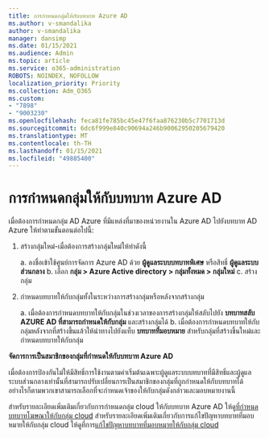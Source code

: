 ```yaml
---
title: การกำหนดกลุ่มให้กับบทบาท Azure AD
ms.author: v-smandalika
author: v-smandalika
manager: dansimp
ms.date: 01/15/2021
ms.audience: Admin
ms.topic: article
ms.service: o365-administration
ROBOTS: NOINDEX, NOFOLLOW
localization_priority: Priority
ms.collection: Adm_O365
ms.custom:
- "7898"
- "9003230"
ms.openlocfilehash: feca81fe785bc45e47f6faa876230b5c7701713d
ms.sourcegitcommit: 6dc6f999e840c90694a246b90062950205679420
ms.translationtype: MT
ms.contentlocale: th-TH
ms.lasthandoff: 01/15/2021
ms.locfileid: "49885400"
---
```

# <a name="assigning-groups-to-azure-ad-role"></a>การกำหนดกลุ่มให้กับบทบาท Azure AD

เมื่อต้องการกำหนดกลุ่ม AD Azure ที่มีแหล่งที่มาของหน่วยงานใน Azure AD ไปยังบทบาท AD Azure ให้ทำตามขั้นตอนต่อไปนี้:

1. สร้างกลุ่มใหม่-เมื่อต้องการสร้างกลุ่มใหม่ให้ทำดังนี้

    a. ลงชื่อเข้าใช้ศูนย์การจัดการ Azure AD ด้วย **ผู้ดูแลระบบบทบาทพิเศษ** หรือสิทธิ์ **ผู้ดูแลระบบส่วนกลาง**
    b. เลือก **กลุ่ม > Azure Active directory > กลุ่มทั้งหมด > กลุ่มใหม่**
    c. สร้างกลุ่ม

2. กำหนดบทบาทให้กับกลุ่มทั้งในระหว่างการสร้างกลุ่มหรือหลังจากสร้างกลุ่ม

    a. เมื่อต้องการกำหนดบทบาทให้กับกลุ่มในช่วงเวลาของการสร้างกลุ่มให้สลับไปยัง **บทบาทสลับ AZURE AD ที่สามารถกำหนดให้กับกลุ่ม** และสร้างกลุ่มได้
    b. เมื่อต้องการกำหนดบทบาทให้กับกลุ่มหลังจากที่สร้างขึ้นแล้วให้นำทางไปยังแท็บ **บทบาทที่มอบหมาย** สำหรับกลุ่มที่สร้างขึ้นใหม่และกำหนดบทบาทให้กับกลุ่ม  

**จัดการการเป็นสมาชิกของกลุ่มที่กำหนดให้กับบทบาท Azure AD**

เมื่อต้องการป้องกันไม่ให้มีสิทธิ์การใช้งานตามค่าเริ่มต้นเฉพาะผู้ดูแลระบบบทบาทที่มีสิทธิ์และผู้ดูแลระบบส่วนกลางเท่านั้นที่สามารถปรับเปลี่ยนการเป็นสมาชิกของกลุ่มที่ถูกกำหนดให้กับบทบาทได้ อย่างไรก็ตามพวกเขาสามารถเลือกที่จะกำหนดเจ้าของให้กับกลุ่มดังกล่าวและมอบหมายงานนี้

สำหรับรายละเอียดเพิ่มเติมเกี่ยวกับการกำหนดกลุ่ม cloud ให้กับบทบาท Azure AD ให้ดู[ที่กำหนดบทบาทโฆษณาให้กับกลุ่ม cloud](https://docs.microsoft.com/azure/active-directory/roles/groups-concept) สำหรับรายละเอียดเพิ่มเติมเกี่ยวกับการแก้ไขปัญหาบทบาทที่มอบหมายให้กับกลุ่ม cloud ให้ดูที่การ[แก้ไขปัญหาบทบาทที่มอบหมายให้กับกลุ่ม cloud](https://docs.microsoft.com/azure/active-directory/roles/groups-faq-troubleshooting)





